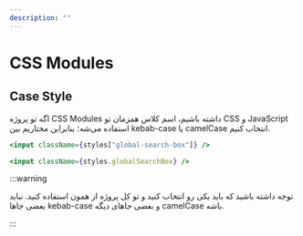 ```yaml
---
description: ""
---
```


# CSS Modules

## Case Style

اگه تو پروژه CSS Modules داشته باشیم،
اسم کلاس همزمان تو CSS و JavaScript استفاده می‌شه؛
بنابراین مختاریم بین kebab-case یا camelCase انتخاب کنیم.

```jsx title="طبق استاندارد CSS"
<input className={styles["global-search-box"]} />
```

```jsx title="طبق استاندارد JavaScript"
<input className={styles.globalSearchBox} />
```

:::warning

توجه داشته باشید که باید یکی رو انتخاب کنید و تو کل پروژه از همون استفاده کنید.
نباید بعضی جاها kebab-case و بعضی جاهای دیگه camelCase باشه.

:::
